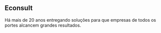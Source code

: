 ## Econsult
Há mais de 20 anos entregando soluções para que empresas de todos os portes alcancem grandes resultados.
